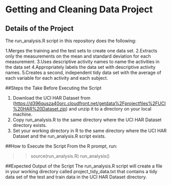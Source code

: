 Getting and Cleaning Data Project
=================================
## Details of the Project

The run_analysis.R script in this repository does the following:

1.Merges the training and the test sets to create one data set.
2.Extracts only the measurements on the mean and standard deviation for each measurement.
3.Uses descriptive activity names to name the activities in the data set
4.Appropriately labels the data set with descriptive activity names.
5.Creates a second, independent tidy data set with the average of each variable for each activity and each subject.

##Steps the Take Before Executing the Script
1. Download the UCI HAR Dataset from (https://d396qusza40orc.cloudfront.net/getdata%2Fprojectfiles%2FUCI%20HAR%20Dataset.zip) 
and unzip it to a directory on your local machine.
2. Copy run_analysis.R to the same directory where the UCI HAR Dataset directory exists.
3. Set your working directory in R to the same directory where the UCI HAR Dataset and the run_analysis.R script exists.

##How to Execute the Script
From the R prompt, run:
>> source(run_analysis.R)
>> run_analysis()
 
##Expected Output of the Script
The run_analysis.R script will create a file in your working directory called project_tidy_data.txt that contains a tidy data set of the test and train
data in the UCI HAR Dataset directory.
